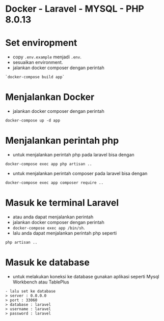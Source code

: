 # Docker - Laravel - MYSQL - PHP 8.0.13 

# Set enviropment
- copy `.env.example` menjadi `.env`.
- sesuaikan environment.
- jalankan docker composer dengan perintah 
```
`docker-compose build app`
```

# Menjalankan Docker
- jalankan docker composer dengan perintah 
```
docker-compose up -d app
```

# Menjalankan perintah php
- untuk menjalankan perintah php pada laravel bisa dengan 
```
docker-compose exec app php artisan ..
```
- untuk menjalankan perintah composer pada laravel bisa dengan 
```
docker-compose exec app composer require ..
```

# Masuk ke terminal Laravel
- atau anda dapat menjalankan perintah
- jalankan docker composer dengan perintah 
- `docker-compose exec app /bin/sh`.
- lalu anda dapat menjalankan perintah php seperti 
```
php artisan ..
```

# Masuk ke database
- untuk melakukan koneksi ke database gunakan aplikasi seperti Mysql Workbench atau TablePlus
```
- lalu set ke database 
> server : 0.0.0.0
> port : 33060
> database : laravel
> username : laravel
> password : laravel
```